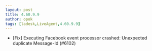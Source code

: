 ```yaml
---
layout: post
title: 4.60.9.9
author: opok
tags: [ladesk,LiveAgent,4.60.9.9]
---
```


- [Fix] Executing Facebook event processor crashed: Unexpected duplicate Message-Id (#6102)
